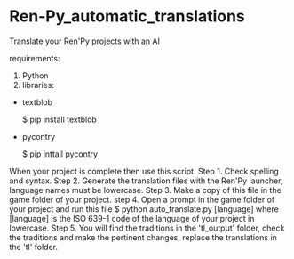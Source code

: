 # Ren-Py_automatic_translations
Translate your Ren'Py projects with an AI

requirements:
1. Python
2. libraries:
  - textblob
  
      $ pip install textblob
  
  - pycontry 
  
      $ pip inttall pycontry

When your project is complete then use this script.
Step 1. Check spelling and syntax.
Step 2. Generate the translation files with the Ren'Py launcher,
        language names must be lowercase.
Step 3. Make a copy of this file in the game folder of your project.
step 4. Open a prompt in the game folder of your project and run this file
              $ python auto_translate.py [language]
        where [language] is the ISO 639-1 code of the language of your project in lowercase.
Step 5. You will find the traditions in the 'tl_output' folder, check the 
        traditions and make the pertinent changes, replace the translations
        in the 'tl' folder.
